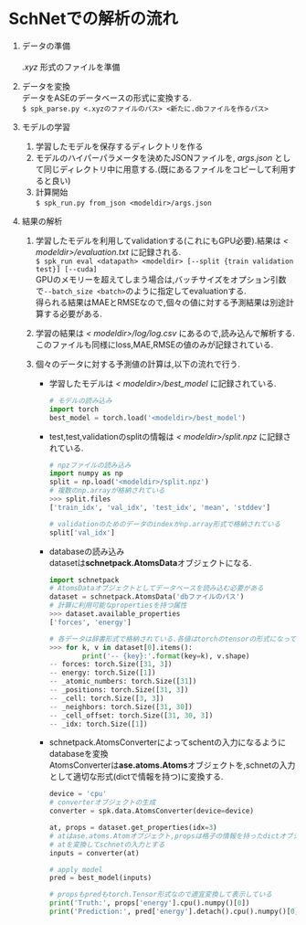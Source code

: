# SchNetでの解析の流れ

1. データの準備<br>  
    *.xyz* 形式のファイルを準備<br>

2. データを変換<br>
    データをASEのデータベースの形式に変換する.<br>
    `$ spk_parse.py <.xyzのファイルのパス> <新たに.dbファイルを作るパス>`<br>

3. モデルの学習<br>
    1. 学習したモデルを保存するディレクトリを作る<br>
    2. モデルのハイパーパラメータを決めたJSONファイルを, *args.json* として同じディレクトリ中に用意する.(既にあるファイルをコピーして利用すると良い)<br>
    3. 計算開始<br>
       `$ spk_run.py from_json <modeldir>/args.json`

4. 結果の解析<br>
    1. 学習したモデルを利用してvalidationする(これにもGPU必要).結果は *< modeldir>/evaluation.txt* に記録される.<br>
       `$ spk_run eval <datapath> <modeldir> [--split {train validation test}] [--cuda]`<br>
       GPUのメモリーを超えてしまう場合は,バッチサイズをオプション引数で`--batch_size <batch>`のように指定してevaluationする.<br>
       得られる結果はMAEとRMSEなので,個々の値に対する予測結果は別途計算する必要がある.<br>

    2. 学習の結果は *< modeldir>/log/log.csv* にあるので,読み込んで解析する.<br>
       このファイルも同様にloss,MAE,RMSEの値のみが記録されている.<br>

    3. 個々のデータに対する予測値の計算は,以下の流れで行う.<br>

        - 学習したモデルは *< modeldir>/best_model* に記録されている.<br>
            ```python
            # モデルの読み込み
            import torch
            best_model = torch.load('<modeldir>/best_model')
            ```
            
        - test,test,validationのsplitの情報は *< modeldir>/split.npz* に記録されている.<br>
            ```python
            # npzファイルの読み込み
            import numpy as np
            split = np.load('<modeldir>/split.npz')
            # 複数のnp.arrayが格納されている
            >>> split.files 
            ['train_idx', 'val_idx', 'test_idx', 'mean', 'stddev'] 

            # validationのためのデータのindexがnp.array形式で格納されている
            split['val_idx'] 
            ```
        - databaseの読み込み<br>
            datasetは**schnetpack.AtomsData**オブジェクトになる.<br>
            ```python
            import schnetpack
            # AtomsDataオブジェクトとしてデータベースを読み込む必要がある
            dataset = schnetpack.AtomsData('dbファイルのパス')
            # 計算に利用可能なpropertiesを持つ属性
            >>> dataset.available_properties
            ['forces', 'energy']

            # 各データは辞書形式で格納されている.各値はtorchのtensorの形式になっている.
            >>> for k, v in dataset[0].items():
                    print('-- {key}:'.format(key=k), v.shape)
            -- forces: torch.Size([31, 3])
            -- energy: torch.Size([1])
            -- _atomic_numbers: torch.Size([31])
            -- _positions: torch.Size([31, 3])
            -- _cell: torch.Size([3, 3])
            -- _neighbors: torch.Size([31, 30])
            -- _cell_offset: torch.Size([31, 30, 3])
            -- _idx: torch.Size([1])
            ```
        - schnetpack.AtomsConverterによってschentの入力になるようにdatabaseを変換<br>
            AtomsConverterは**ase.atoms.Atoms**オブジェクトを,schnetの入力として適切な形式(dictで情報を持つ)に変換する.<br>
            ```python
            device = 'cpu'
            # converterオブジェクトの生成
            converter = spk.data.AtomsConverter(device=device)

            at, props = dataset.get_properties(idx=3)
            # atはase.atoms.Atomオブジェクト,propsは格子の情報を持ったdictオブジェクト
            # atを変換してschnetの入力とする
            inputs = converter(at)

            # apply model
            pred = best_model(inputs)

            # propsもpredもtorch.Tensor形式なので適宜変換して表示している
            print('Truth:', props['energy'].cpu().numpy()[0])
            print('Prediction:', pred['energy'].detach().cpu().numpy()[0,0])
            ```




